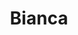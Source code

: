---
title: Bianca
artigo: a
picture: /images/b/Bianca.jpg
background: /images/fundos/listradopoa3.jpg
style: style-verde2
description: Significado do nome Bianca
full-description: Bianca é a versão italiana para o que seria Branca em Português. O seu significado é literal refere-se a branca, clara, luminosa, cândida.  Aqui, costumamos chamar de Bi ou Bia e, reza a lenda, que toda Bianca é extrovertida e generosa. Você conhece alguma Bianca assim?
---